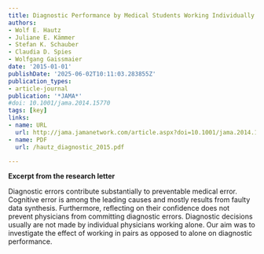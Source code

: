 ```yaml
---
title: Diagnostic Performance by Medical Students Working Individually or in Teams
authors:
- Wolf E. Hautz
- Juliane E. Kämmer
- Stefan K. Schauber
- Claudia D. Spies
- Wolfgang Gaissmaier
date: '2015-01-01'
publishDate: '2025-06-02T10:11:03.283855Z'
publication_types:
- article-journal
publication: '*JAMA*'
#doi: 10.1001/jama.2014.15770
tags: [key]
links:
- name: URL
  url: http://jama.jamanetwork.com/article.aspx?doi=10.1001/jama.2014.15770
- name: PDF
  url: /hautz_diagnostic_2015.pdf

---
```


**Excerpt from the research letter**

Diagnostic errors contribute substantially to preventable medical error. Cognitive error is among the leading causes and mostly results from faulty data synthesis. Furthermore, reflecting on their confidence does not prevent physicians from committing diagnostic errors. Diagnostic decisions usually are not made by individual physicians working alone. Our aim was to investigate the effect of working in pairs as opposed to alone on diagnostic performance.